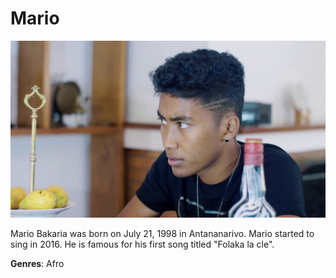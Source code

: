 # Mario

![Mario](mario.jpg)

Mario Bakaria was born on July 21, 1998 in Antananarivo. Mario started to sing in 2016. He is famous for his first song titled "Folaka la cle".

**Genres**: Afro

